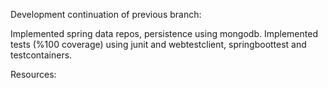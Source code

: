 
Development continuation of previous branch:

Implemented spring data repos, persistence using mongodb.
Implemented tests (%100 coverage) using junit and webtestclient, springboottest and testcontainers.

Resources:

